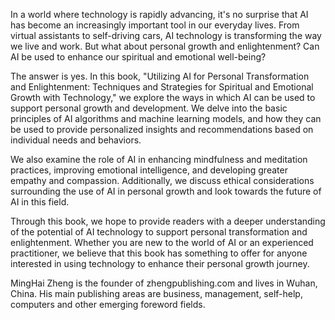
In a world where technology is rapidly advancing, it's no surprise that AI has become an increasingly important tool in our everyday lives. From virtual assistants to self-driving cars, AI technology is transforming the way we live and work. But what about personal growth and enlightenment? Can AI be used to enhance our spiritual and emotional well-being?

The answer is yes. In this book, "Utilizing AI for Personal Transformation and Enlightenment: Techniques and Strategies for Spiritual and Emotional Growth with Technology," we explore the ways in which AI can be used to support personal growth and development. We delve into the basic principles of AI algorithms and machine learning models, and how they can be used to provide personalized insights and recommendations based on individual needs and behaviors.

We also examine the role of AI in enhancing mindfulness and meditation practices, improving emotional intelligence, and developing greater empathy and compassion. Additionally, we discuss ethical considerations surrounding the use of AI in personal growth and look towards the future of AI in this field.

Through this book, we hope to provide readers with a deeper understanding of the potential of AI technology to support personal transformation and enlightenment. Whether you are new to the world of AI or an experienced practitioner, we believe that this book has something to offer for anyone interested in using technology to enhance their personal growth journey.

MingHai Zheng is the founder of zhengpublishing.com and lives in Wuhan, China. His main publishing areas are business, management, self-help, computers and other emerging foreword fields.

